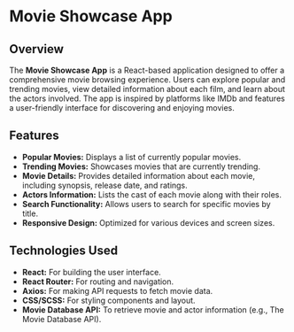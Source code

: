 # Movie Showcase App

## Overview

The **Movie Showcase App** is a React-based application designed to offer a comprehensive movie browsing experience. Users can explore popular and trending movies, view detailed information about each film, and learn about the actors involved. The app is inspired by platforms like IMDb and features a user-friendly interface for discovering and enjoying movies.

## Features

- **Popular Movies:** Displays a list of currently popular movies.
- **Trending Movies:** Showcases movies that are currently trending.
- **Movie Details:** Provides detailed information about each movie, including synopsis, release date, and ratings.
- **Actors Information:** Lists the cast of each movie along with their roles.
- **Search Functionality:** Allows users to search for specific movies by title.
- **Responsive Design:** Optimized for various devices and screen sizes.

## Technologies Used

- **React:** For building the user interface.
- **React Router:** For routing and navigation.
- **Axios:** For making API requests to fetch movie data.
- **CSS/SCSS:** For styling components and layout.
- **Movie Database API:** To retrieve movie and actor information (e.g., The Movie Database API).
